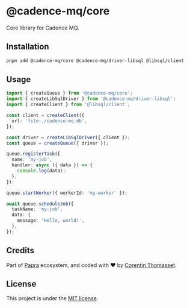 # @cadence-mq/core

Core library for Cadence MQ.

## Installation

```bash
pnpm add @cadence-mq/core @cadence-mq/driver-libsql @libsql/client
```

## Usage

```typescript
import { createQueue } from '@cadence-mq/core';
import { createLibSqlDriver } from '@cadence-mq/driver-libsql';
import { createClient } from '@libsql/client';

const client = createClient({
  url: 'file:./cadence-mq.db',
});

const driver = createLibSqlDriver({ client });
const queue = createQueue({ driver });

queue.registerTask({
  name: 'my-job',
  handler: async ({ data }) => {
    console.log(data);
  },
});

queue.startWorker({ workerId: 'my-worker' });

await queue.scheduleJob({
  taskName: 'my-job',
  data: {
    message: 'Hello, world!',
  },
});
```

## Credits

Part of [Papra](https://papra.app) ecosystem, and coded with ❤️ by [Corentin Thomasset](https://corentin.tech).

## License

This project is under the [MIT license](LICENSE).
